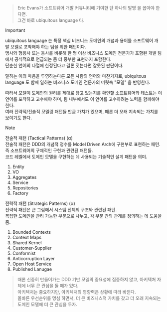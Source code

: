 
>Eric Evans가 소프트웨어 개발 커뮤니티에 기여한 단 하나의 발명 을 꼽아야 한다면. \
>그건 바로 ubiquitous language 다.

>[!important]
> ubiquitous language 는 특정 핵심 비즈니스 도메인의 개념과 용어를 소프트웨어 개발 모델로 포착해야 하는 팀을 위한 패턴이다. \
>명사와 형용사 또는 동사를 비롯해 한 명 이상 비즈니스 도메인 전문가가 포함된 개발 팀에서 공식적으로 언급되는 좀 더 풍부한 표현까지 포함한다. \
>단순한 언어의 나열에 한정된다고 결론 짓는다면 잘못된 판단이다.
>
>말하는 이의 마음을 투영하는다른 모든 사람의 언어와 마찬가지로, ubiquitous language 도 함께 일하는 비즈니스 도메인 전문가의 머릿속 "모델" 을 반영한다.
>
>따라서 모델이 도메인의 원리를 제대로 담고 있는지를 확인할 소프트웨어와 테스트는 이 언어를 포착하고 고수해야 하며, 팀 내부에서도 이 언어를 고수하려는 노력을 함께해야 한다. \
>여러 전략적/전술적 모델링 패턴들 만큼 가치가 있으며, 때론 더 오래 지속되는 가치를 보이기도 한다.

>[!Note]
>전술적 패턴 (Tactical Patterns) (α) \
>전술적 패턴은 DDD의 개념적 정수를 Model Driven Arch에 구현부로 표현하는 패턴. \
>즉 소프트웨어의 구체적인 구현과 관련된 패턴들. \
>코드 레벨에서 도메인 모델을 구현하는 데 사용되는 기술적인 설계 패턴을 의미.
>1. Entity
>2. VO
>3. Aggregates
>4. Service
>5. Repositories
>6. Factory
>   
>전략적 패턴 (Strategic Patterns) (α) \
>전략적 패턴은 큰 그림에서 시스템 전체의 구조와 관련된 패턴. \
>복잡한 도메인을 관리 가능한 부분으로 나누고, 각 부분 간의 관계를 정의하는 데 도움을 줌.
>1. Bounded Contexts
>2. Context Maps
>3. Shared Kernel
>4. Customer-Supplier
>5. Conformist
>6. Anticorruption Layer
>7. Open Host Service
>8. Published Lanugae   

>때론 신중히 만들어가는 DDD 기반 모델의 중요성에 집중하지 않고, 아키텍처 자체에 너무 큰 관심을 둘 때가 있다. \
>아키텍처는 중요하지만, 아키텍처의 영향력은 상황에 따라 바뀐다. \
>올바른 우선순위를 명심 하면서, 더 큰 비즈니스적 가치를 갖고 더 오래 지속되는 도메인 모델에 더 큰 관심을 두자.

